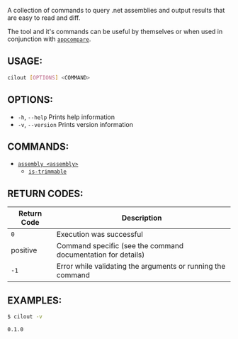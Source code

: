 A collection of commands to query .net assemblies and output results that
are easy to read and diff.

The tool and it's commands can be useful by themselves or when used in
conjunction with [`appcompare`](https://github.com/spouliot/appcompare).


## USAGE:

```bash
cilout [OPTIONS] <COMMAND>
```

## OPTIONS:

* `-h`, `--help`     Prints help information
* `-v`, `--version`  Prints version information

## COMMANDS:

* [`assembly <assembly>`](https://github.com/spouliot/cilout/wiki/Assembly)
    * [`is-trimmable`](https://github.com/spouliot/cilout/wiki/AssemblyIsTrimmable)

## RETURN CODES:

| Return Code | Description                                                  |
|-------------|--------------------------------------------------------------|
| `0`         | Execution was successful                                     |
| positive    | Command specific (see the command documentation for details) |
| `-1`        | Error while validating the arguments or running the command  |

## EXAMPLES:

```bash
$ cilout -v

0.1.0
```
